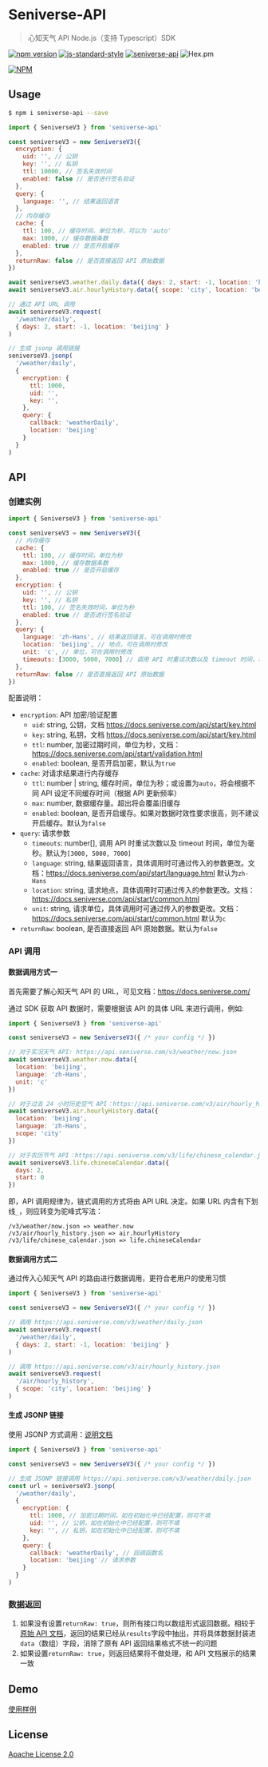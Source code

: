# Seniverse-API

> 心知天气 API Node.js（支持 Typescript）SDK

[![npm version](https://badge.fury.io/js/seniverse-api.svg)](https://badge.fury.io/js/seniverse-api)  [![js-standard-style](https://img.shields.io/badge/code%20style-standard-brightgreen.svg)](http://standardjs.com) [![seniverse-api](http://img.shields.io/npm/dm/seniverse-api.svg)](https://www.npmjs.com/package/seniverse-api) ![Hex.pm](https://img.shields.io/hexpm/l/seniverse-api)

[![NPM](https://nodei.co/npm/seniverse-api.png?downloads=true&downloadRank=true&stars=true)](https://nodei.co/npm/seniverse-api)


## Usage

```bash
$ npm i seniverse-api --save
```

```javascript
import { SeniverseV3 } from 'seniverse-api'

const seniverseV3 = new SeniverseV3({
  encryption: {
    uid: '', // 公钥
    key: '', // 私钥
    ttl: 10000, // 签名失效时间
    enabled: false // 是否进行签名验证
  },
  query: {
    language: '', // 结果返回语言
  },
  // 内存缓存
  cache: {
    ttl: 100, // 缓存时间，单位为秒，可以为 'auto'
    max: 1000, // 缓存数据条数
    enabled: true // 是否开启缓存
  },
  returnRaw: false // 是否直接返回 API 原始数据
})

await seniverseV3.weather.daily.data({ days: 2, start: -1, location: 'beijing' })
await seniverseV3.air.hourlyHistory.data({ scope: 'city', location: 'beijing' })

// 通过 API URL 调用
await seniverseV3.request(
  '/weather/daily',
  { days: 2, start: -1, location: 'beijing' }
)

// 生成 jsonp 调用链接
seniverseV3.jsonp(
  '/weather/daily',
  {
    encryption: {
      ttl: 1000,
      uid: '',
      key: '',
    },
    query: {
      callback: 'weatherDaily',
      location: 'beijing'
    }
  }
)
```

## API

### 创建实例

```javascript
import { SeniverseV3 } from 'seniverse-api'

const seniverseV3 = new SeniverseV3({
  // 内存缓存
  cache: {
    ttl: 100, // 缓存时间，单位为秒
    max: 1000, // 缓存数据条数
    enabled: true // 是否开启缓存
  },
  encryption: {
    uid: '', // 公钥
    key: '', // 私钥
    ttl: 100, // 签名失效时间，单位为秒
    enabled: true // 是否进行签名验证
  },
  query: {
    language: 'zh-Hans', // 结果返回语言，可在调用时修改
    location: 'beijing', // 地点，可在调用时修改
    unit: 'c', // 单位，可在调用时修改
    timeouts: [3000, 5000, 7000] // 调用 API 时重试次数以及 timeout 时间，单位为毫秒
  },
  returnRaw: false // 是否直接返回 API 原始数据
})
```

配置说明：

- `encryption`: API 加密/验证配置
  - `uid`: string, 公钥，文档 https://docs.seniverse.com/api/start/key.html
  - `key`: string, 私钥，文档 https://docs.seniverse.com/api/start/key.html
  - `ttl`: number, 加密过期时间，单位为秒，文档：https://docs.seniverse.com/api/start/validation.html
  - `enabled`: boolean, 是否开启加密，默认为`true`
- `cache`: 对请求结果进行内存缓存
  - `ttl`: number | string, 缓存时间，单位为秒；或设置为`auto`，将会根据不同 API 设定不同缓存时间（根据 API 更新频率）
  - `max`: number, 数据缓存量。超出将会覆盖旧缓存
  - `enabled`: boolean, 是否开启缓存。如果对数据时效性要求很高，则不建议开启缓存。默认为`false`
- `query`: 请求参数
  - `timeouts`: number[], 调用 API 时重试次数以及 timeout 时间，单位为毫秒。默认为`[3000, 5000, 7000]`
  - `language`: string, 结果返回语言，具体调用时可通过传入的参数更改。文档：https://docs.seniverse.com/api/start/language.html 默认为`zh-Hans`
  - `location`: string, 请求地点，具体调用时可通过传入的参数更改。文档：https://docs.seniverse.com/api/start/common.html
  - `unit`: string, 请求单位，具体调用时可通过传入的参数更改。文档：https://docs.seniverse.com/api/start/common.html 默认为`c`
- `returnRaw`: boolean, 是否直接返回 API 原始数据。默认为`false`

### API 调用

#### 数据调用方式一

首先需要了解心知天气 API 的 URL，可见文档：https://docs.seniverse.com/

通过 SDK 获取 API 数据时，需要根据该 API 的具体 URL 来进行调用，例如:

```javascript
import { SeniverseV3 } from 'seniverse-api'

const seniverseV3 = new SeniverseV3({ /* your config */ })

// 对于实况天气 API: https://api.seniverse.com/v3/weather/now.json
await seniverseV3.weather.now.data({
  location: 'beijing',
  language: 'zh-Hans',
  unit: 'c'
})

// 对于过去 24 小时历史空气 API：https://api.seniverse.com/v3/air/hourly_history.json
await seniverseV3.air.hourlyHistory.data({
  location: 'beijing',
  language: 'zh-Hans',
  scope: 'city'
})

// 对于农历节气 API：https://api.seniverse.com/v3/life/chinese_calendar.json
await seniverseV3.life.chineseCalendar.data({
  days: 2,
  start: 0
})
```

即，API 调用规律为，链式调用的方式将由 API URL 决定。如果 URL 内含有下划线`_`，则应转变为驼峰式写法：

```
/v3/weather/now.json => weather.now
/v3/air/hourly_history.json => air.hourlyHistory
/v3/life/chinese_calendar.json => life.chineseCalendar
```

#### 数据调用方式二

通过传入心知天气 API 的路由进行数据调用，更符合老用户的使用习惯

```javascript
import { SeniverseV3 } from 'seniverse-api'

const seniverseV3 = new SeniverseV3({ /* your config */ })

// 调用 https://api.seniverse.com/v3/weather/daily.json
await seniverseV3.request(
  '/weather/daily',
  { days: 2, start: -1, location: 'beijing' }
)

// 调用 https://api.seniverse.com/v3/air/hourly_history.json
await seniverseV3.request(
  '/air/hourly_history',
  { scope: 'city', location: 'beijing' }
)
```

#### 生成 JSONP 链接

使用 JSONP 方式调用：[说明文档](https://docs.seniverse.com/api/start/jsonp.html)

```javascript
import { SeniverseV3 } from 'seniverse-api'

const seniverseV3 = new SeniverseV3({ /* your config */ })

// 生成 JSONP 链接调用 https://api.seniverse.com/v3/weather/daily.json
const url = seniverseV3.jsonp(
  '/weather/daily',
  {
    encryption: {
      ttl: 1000, // 加密过期时间，如在初始化中已经配置，则可不填
      uid: '', // 公钥，如在初始化中已经配置，则可不填
      key: '', // 私钥，如在初始化中已经配置，则可不填
    },
    query: {
      callback: 'weatherDaily', // 回调函数名
      location: 'beijing' // 请求参数
    }
  }
)
```

### 数据返回

1. 如果没有设置`returnRaw: true`，则所有接口均以数组形式返回数据。相较于[原始 API 文档](https://docs.seniverse.com/)，返回的结果已经从`results`字段中抽出，并将具体数据封装进`data`（数组）字段，消除了原有 API 返回结果格式不统一的问题
2. 如果设置`returnRaw: true`，则返回结果将不做处理，和 API 文档展示的结果一致

## Demo

[使用样例](./src/scripts/demo.ts)

## License

[Apache License 2.0](./LICENSE)

